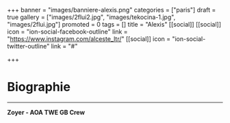 +++
banner = "images/banniere-alexis.png"
categories = ["paris"]
draft = true
gallery = ["images/2flui2.jpg", "images/tekocina-1.jpg", "images/2flui.jpg"]
promoted = 0
tags = []
title = "Alexis"
[[social]]
[[social]]
icon = "ion-social-facebook-outline"
link = "https://www.instagram.com/alceste_ltr/"
[[social]]
icon = "ion-social-twitter-outline"
link = "#"

+++
# Biographie
---

**Zoyer - AOA TWE GB Crew**